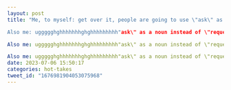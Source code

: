 ```yaml
---
layout: post
title: "Me, to myself: get over it, people are going to use \"ask\" as a noun instead of \"request\" and it's okay for language and vernacular to evolve that way.

Also me: uggggghghhhhhhhghghhhhhhhhh"ask\" as a noun instead of \"request\" and it's okay for language and vernacular to evolve that way.

Also me: uggggghghhhhhhhghghhhhhhhhh"ask\" as a noun instead of \"request\" and it's okay for language and vernacular to evolve that way.

Also me: uggggghghhhhhhhghghhhhhhhhh"ask\" as a noun instead of \"request\" and it's..."
date: 2023-07-06 15:50:17
categories: hot-takes
tweet_id: "1676981904053075968"
---
```




<!-- Original tweet: https://twitter.com/i/status/1676981904053075968 -->